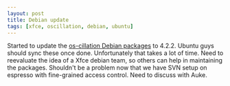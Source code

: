 ```yaml
---
layout: post
title: Debian update
tags: [xfce, oscillation, debian, ubuntu]
---
```


Started to update the <a href="http://os-works.com/">os-cillation Debian packages</a> to 4.2.2. Ubuntu guys should sync these once done. Unfortunately that takes a lot of time. Need to reevaluate the idea of a Xfce debian team, so others can help in maintaining the packages. Shouldn't be a problem now that we have SVN setup on espresso with fine-grained access control. Need to discuss with Auke.
